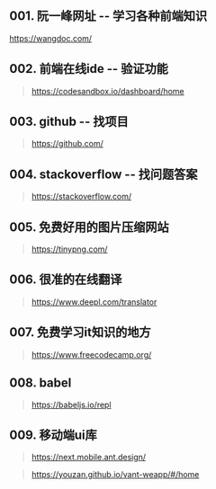 ## 001. 阮一峰网址  --   学习各种前端知识

https://wangdoc.com/



## 002. 前端在线ide  --  验证功能

> https://codesandbox.io/dashboard/home



## 003. github  --  找项目

> https://github.com/



## 004. stackoverflow -- 找问题答案

> https://stackoverflow.com/



## 005. 免费好用的图片压缩网站

> https://tinypng.com/



## 006. 很准的在线翻译

> https://www.deepl.com/translator



## 007. 免费学习it知识的地方

> https://www.freecodecamp.org/



## 008. babel

> https://babeljs.io/repl


## 009. 移动端ui库

> https://next.mobile.ant.design/

> https://youzan.github.io/vant-weapp/#/home